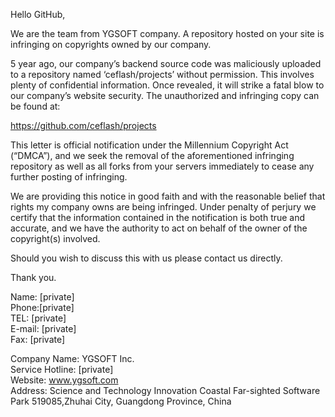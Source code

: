 Hello GitHub,

We are the team from YGSOFT company. A repository hosted on your site is infringing on copyrights owned by our company.

5 year ago, our company’s backend source code was maliciously uploaded to a repository named ‘ceflash/projects’ without permission. This involves plenty of confidential information. Once revealed, it will strike a fatal blow to our company’s website security. The unauthorized and infringing copy can be found at:

https://github.com/ceflash/projects

This letter is official notification under the Millennium Copyright Act (“DMCA”), and we seek the removal of the aforementioned infringing repository as well as all forks from your servers immediately to cease any further posting of infringing.

We are providing this notice in good faith and with the reasonable belief that rights my company owns are being infringed. Under penalty of perjury we certify that the information contained in the notification is both true and accurate, and we have the authority to act on behalf of the owner of the copyright(s) involved.

Should you wish to discuss this with us please contact us directly.

Thank you.

Name: [private]  
Phone:[private]  
TEL: [private]  
E-mail: [private]  
Fax: [private]  

Company Name: YGSOFT Inc.   
Service Hotline: [private]  
Website: www.ygsoft.com   
Address: Science and Technology Innovation Coastal Far-sighted Software Park 519085,Zhuhai City, Guangdong Province, China
